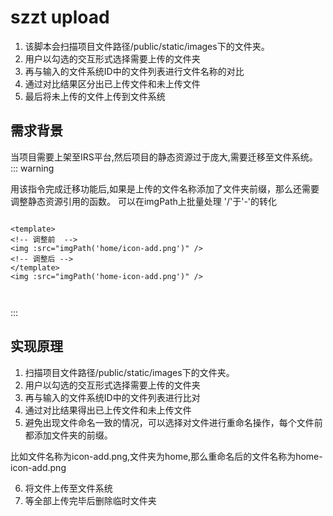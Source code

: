 # szzt upload

1. 该脚本会扫描项目文件路径/public/static/images下的文件夹。
2. 用户以勾选的交互形式选择需要上传的文件夹
3. 再与输入的文件系统ID中的文件列表进行文件名称的对比
4. 通过对比结果区分出已上传文件和未上传文件
5. 最后将未上传的文件上传到文件系统


## 需求背景

当项目需要上架至IRS平台,然后项目的静态资源过于庞大,需要迁移至文件系统。
::: warning

用该指令完成迁移功能后,如果是上传的文件名称添加了文件夹前缀，那么还需要调整静态资源引用的函数。
可以在imgPath上批量处理 '/'于'-'的转化

``` vue

<template>
<!-- 调整前  -->
<img :src="imgPath('home/icon-add.png')" />
<!-- 调整后 -->
</template>
<img :src="imgPath('home-icon-add.png')" />



```

:::

## 实现原理

1. 扫描项目文件路径/public/static/images下的文件夹。
2. 用户以勾选的交互形式选择需要上传的文件夹
3. 再与输入的文件系统ID中的文件列表进行比对
4. 通过对比结果得出已上传文件和未上传文件
5. 避免出现文件命名一致的情况，可以选择对文件进行重命名操作，每个文件前都添加文件夹的前缀。

比如文件名称为icon-add.png,文件夹为home,那么重命名后的文件名称为home-icon-add.png

6. 将文件上传至文件系统
7. 等全部上传完毕后删除临时文件夹

